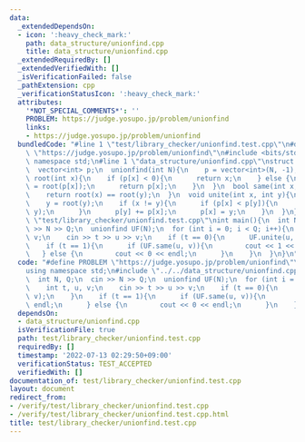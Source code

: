 ```yaml
---
data:
  _extendedDependsOn:
  - icon: ':heavy_check_mark:'
    path: data_structure/unionfind.cpp
    title: data_structure/unionfind.cpp
  _extendedRequiredBy: []
  _extendedVerifiedWith: []
  _isVerificationFailed: false
  _pathExtension: cpp
  _verificationStatusIcon: ':heavy_check_mark:'
  attributes:
    '*NOT_SPECIAL_COMMENTS*': ''
    PROBLEM: https://judge.yosupo.jp/problem/unionfind
    links:
    - https://judge.yosupo.jp/problem/unionfind
  bundledCode: "#line 1 \"test/library_checker/unionfind.test.cpp\"\n#define PROBLEM\
    \ \"https://judge.yosupo.jp/problem/unionfind\"\n#include <bits/stdc++.h>\nusing\
    \ namespace std;\n#line 1 \"data_structure/unionfind.cpp\"\nstruct unionfind{\n\
    \  vector<int> p;\n  unionfind(int N){\n    p = vector<int>(N, -1);\n  }\n  int\
    \ root(int x){\n    if (p[x] < 0){\n      return x;\n    } else {\n      p[x]\
    \ = root(p[x]);\n      return p[x];\n    }\n  }\n  bool same(int x, int y){\n\
    \    return root(x) == root(y);\n  }\n  void unite(int x, int y){\n    x = root(x);\n\
    \    y = root(y);\n    if (x != y){\n      if (p[x] < p[y]){\n        swap(x,\
    \ y);\n      }\n      p[y] += p[x];\n      p[x] = y;\n    }\n  }\n};\n#line 5\
    \ \"test/library_checker/unionfind.test.cpp\"\nint main(){\n  int N, Q;\n  cin\
    \ >> N >> Q;\n  unionfind UF(N);\n  for (int i = 0; i < Q; i++){\n    int t, u,\
    \ v;\n    cin >> t >> u >> v;\n    if (t == 0){\n      UF.unite(u, v);\n    }\n\
    \    if (t == 1){\n      if (UF.same(u, v)){\n        cout << 1 << endl;\n   \
    \   } else {\n        cout << 0 << endl;\n      }\n    }\n  }\n}\n"
  code: "#define PROBLEM \"https://judge.yosupo.jp/problem/unionfind\"\n#include <bits/stdc++.h>\n\
    using namespace std;\n#include \"../../data_structure/unionfind.cpp\"\nint main(){\n\
    \  int N, Q;\n  cin >> N >> Q;\n  unionfind UF(N);\n  for (int i = 0; i < Q; i++){\n\
    \    int t, u, v;\n    cin >> t >> u >> v;\n    if (t == 0){\n      UF.unite(u,\
    \ v);\n    }\n    if (t == 1){\n      if (UF.same(u, v)){\n        cout << 1 <<\
    \ endl;\n      } else {\n        cout << 0 << endl;\n      }\n    }\n  }\n}\n"
  dependsOn:
  - data_structure/unionfind.cpp
  isVerificationFile: true
  path: test/library_checker/unionfind.test.cpp
  requiredBy: []
  timestamp: '2022-07-13 02:29:50+09:00'
  verificationStatus: TEST_ACCEPTED
  verifiedWith: []
documentation_of: test/library_checker/unionfind.test.cpp
layout: document
redirect_from:
- /verify/test/library_checker/unionfind.test.cpp
- /verify/test/library_checker/unionfind.test.cpp.html
title: test/library_checker/unionfind.test.cpp
---
```

